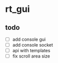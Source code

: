 # rt_gui

## todo
- [ ] add console gui
- [ ] add console socket
- [ ] api with templates
- [ ] fix scroll area size
